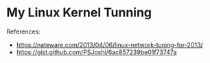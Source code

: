 # My Linux Kernel Tunning
References:
- https://nateware.com/2013/04/06/linux-network-tuning-for-2013/
- https://gist.github.com/PSJoshi/6ac857239be01f73747a
